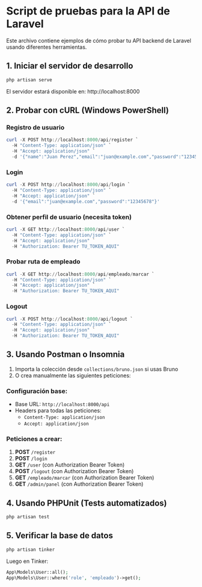 # Script de pruebas para la API de Laravel

Este archivo contiene ejemplos de cómo probar tu API backend de Laravel usando diferentes herramientas.

## 1. Iniciar el servidor de desarrollo

```powershell
php artisan serve
```

El servidor estará disponible en: http://localhost:8000

## 2. Probar con cURL (Windows PowerShell)

### Registro de usuario
```powershell
curl -X POST http://localhost:8000/api/register `
  -H "Content-Type: application/json" `
  -H "Accept: application/json" `
  -d '{"name":"Juan Perez","email":"juan@example.com","password":"12345678","password_confirmation":"12345678","role":"empleado"}'
```

### Login
```powershell
curl -X POST http://localhost:8000/api/login `
  -H "Content-Type: application/json" `
  -H "Accept: application/json" `
  -d '{"email":"juan@example.com","password":"12345678"}'
```

### Obtener perfil de usuario (necesita token)
```powershell
curl -X GET http://localhost:8000/api/user `
  -H "Content-Type: application/json" `
  -H "Accept: application/json" `
  -H "Authorization: Bearer TU_TOKEN_AQUI"
```

### Probar ruta de empleado
```powershell
curl -X GET http://localhost:8000/api/empleado/marcar `
  -H "Content-Type: application/json" `
  -H "Accept: application/json" `
  -H "Authorization: Bearer TU_TOKEN_AQUI"
```

### Logout
```powershell
curl -X POST http://localhost:8000/api/logout `
  -H "Content-Type: application/json" `
  -H "Accept: application/json" `
  -H "Authorization: Bearer TU_TOKEN_AQUI"
```

## 3. Usando Postman o Insomnia

1. Importa la colección desde `collections/bruno.json` si usas Bruno
2. O crea manualmente las siguientes peticiones:

### Configuración base:
- Base URL: `http://localhost:8000/api`
- Headers para todas las peticiones:
  - `Content-Type: application/json`
  - `Accept: application/json`

### Peticiones a crear:

1. **POST** `/register`
2. **POST** `/login`
3. **GET** `/user` (con Authorization Bearer Token)
4. **POST** `/logout` (con Authorization Bearer Token)
5. **GET** `/empleado/marcar` (con Authorization Bearer Token)
6. **GET** `/admin/panel` (con Authorization Bearer Token)

## 4. Usando PHPUnit (Tests automatizados)

```powershell
php artisan test
```

## 5. Verificar la base de datos

```powershell
php artisan tinker
```

Luego en Tinker:
```php
App\Models\User::all();
App\Models\User::where('role', 'empleado')->get();
```
